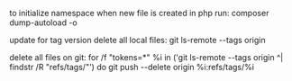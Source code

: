 to initialize namespace when new file is created in php run:
composer dump-autoload -o

update for tag version
delete all local files:
git ls-remote --tags origin

delete all files on git: 
for /f "tokens=*" %i in ('git ls-remote --tags origin ^| findstr /R "refs/tags/"') do git push --delete origin %i:refs/tags/%i
